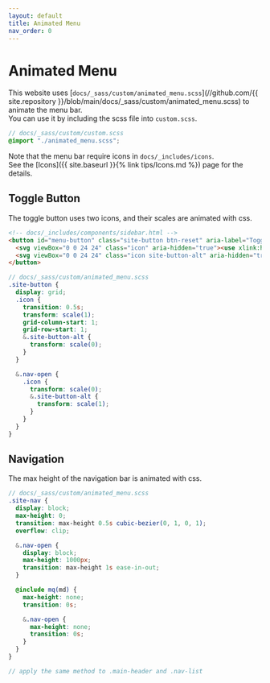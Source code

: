 ```yaml
---
layout: default
title: Animated Menu
nav_order: 0
---
```


# Animated Menu

This website uses [`docs/_sass/custom/animated_menu.scss`](//github.com/{{ site.repository }}/blob/main/docs/_sass/custom/animated_menu.scss) to animate the menu bar.  
You can use it by including the scss file into `custom.scss`.

```scss
// docs/_sass/custom/custom.scss
@import "./animated_menu.scss";
```

Note that the menu bar require icons in `docs/_includes/icons`.  
See the [Icons]({{ site.baseurl }}{% link tips/Icons.md %}) page for the details.  

## Toggle Button

The toggle button uses two icons, and their scales are animated with css.  

```html
<!-- docs/_includes/components/sidebar.html -->
<button id="menu-button" class="site-button btn-reset" aria-label="Toggle menu" aria-pressed="false">
  <svg viewBox="0 0 24 24" class="icon" aria-hidden="true"><use xlink:href="#svg-menu"></use></svg>
  <svg viewBox="0 0 24 24" class="icon site-button-alt" aria-hidden="true"><use xlink:href="#svg-cancel"></use></svg>
</button>
```

```scss
// docs/_sass/custom/animated_menu.scss
.site-button {
  display: grid;
  .icon {
    transition: 0.5s;
    transform: scale(1);
    grid-column-start: 1;
    grid-row-start: 1;
    &.site-button-alt {
      transform: scale(0);
    }
  }

  &.nav-open {
    .icon {
      transform: scale(0);
      &.site-button-alt {
        transform: scale(1);
      }
    }
  }
}
```

## Navigation

The max height of the navigation bar is animated with css.  

```scss
// docs/_sass/custom/animated_menu.scss
.site-nav {
  display: block;
  max-height: 0;
  transition: max-height 0.5s cubic-bezier(0, 1, 0, 1);
  overflow: clip;

  &.nav-open {
    display: block;
    max-height: 1000px;
    transition: max-height 1s ease-in-out;
  }

  @include mq(md) {
    max-height: none;
    transition: 0s;

    &.nav-open {
      max-height: none;
      transition: 0s;
    }
  }
}

// apply the same method to .main-header and .nav-list
```
